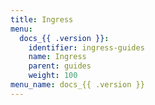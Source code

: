 ```yaml
---
title: Ingress
menu:
  docs_{{ .version }}:
    identifier: ingress-guides
    name: Ingress
    parent: guides
    weight: 100
menu_name: docs_{{ .version }}
---
```

